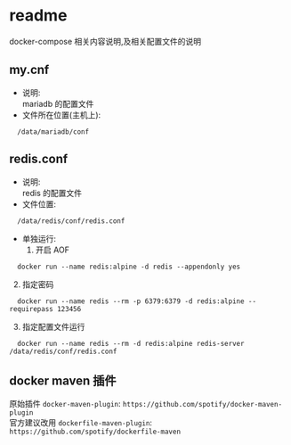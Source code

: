 # readme
docker-compose 相关内容说明,及相关配置文件的说明

## my.cnf
- 说明:  
  mariadb 的配置文件
- 文件所在位置(主机上):  
```
  /data/mariadb/conf
```

## redis.conf
- 说明:  
  redis 的配置文件
- 文件位置:  
```
  /data/redis/conf/redis.conf
```
- 单独运行:  
  1. 开启 AOF
```
  docker run --name redis:alpine -d redis --appendonly yes  
```
  2. 指定密码
```
  docker run --name redis --rm -p 6379:6379 -d redis:alpine --requirepass 123456
```
  3. 指定配置文件运行
```
  docker run --name redis --rm -d redis:alpine redis-server /data/redis/conf/redis.conf 
```

## docker maven 插件
原始插件 `docker-maven-plugin`:
`https://github.com/spotify/docker-maven-plugin`  
官方建议改用 `dockerfile-maven-plugin`:
`https://github.com/spotify/dockerfile-maven`
